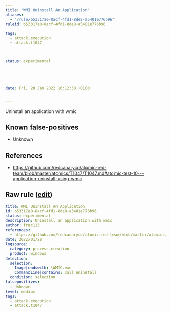 ```yaml
---
title: "WMI Uninstall An Application"
aliases:
  - "/rule/b53317a0-8acf-4fd1-8de8-a5401e776b96"
ruleid: b53317a0-8acf-4fd1-8de8-a5401e776b96

tags:
  - attack.execution
  - attack.t1047



status: experimental





date: Fri, 28 Jan 2022 16:12:38 +0100


---
```


Uninstall an application with wmic

<!--more-->


## Known false-positives

* Unknown



## References

* https://github.com/redcanaryco/atomic-red-team/blob/master/atomics/T1047/T1047.md#atomic-test-10---application-uninstall-using-wmic


## Raw rule ([edit](https://github.com/SigmaHQ/sigma/edit/master/rules/windows/process_creation/proc_creation_win_wmic_remove_application.yml))
```yaml
title: WMI Uninstall An Application 
id: b53317a0-8acf-4fd1-8de8-a5401e776b96
status: experimental
description: Uninstall an application with wmic
author: frac113
references:
  - https://github.com/redcanaryco/atomic-red-team/blob/master/atomics/T1047/T1047.md#atomic-test-10---application-uninstall-using-wmic
date: 2022/01/28
logsource:
  category: process_creation
  product: windows
detection:
  selection:
    Image|endswith: \WMIC.exe
    CommandLine|contains: call uninstall
  condition: selection
falsepositives:
  - Unknown
level: medium
tags:
  - attack.execution
  - attack.t1047

```
